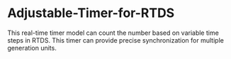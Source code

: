 # Adjustable-Timer-for-RTDS
This real-time timer model can count the number based on variable time steps in RTDS. This timer can provide precise synchronization for multiple generation units.
